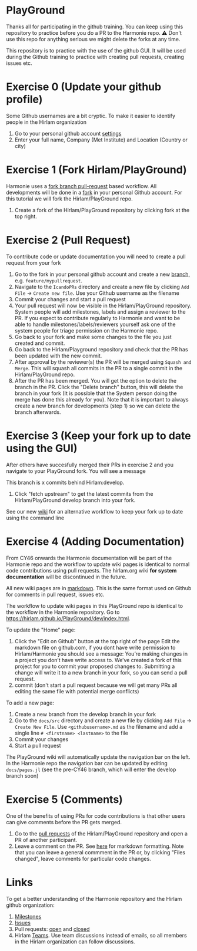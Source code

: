 # PlayGround

Thanks all for participating in the github training. You can keep using this repository to practice before you do a PR to the Harmonie repo. :warning: Don't use this repo for anything serious we might delete the forks at any time. 

This repository is to practice with the use of the github GUI. It will be used during the Github training to practice with creating pull requests, creating issues etc. 

# Exercise 0 (Update your github profile)

Some Github usernames are a bit cryptic. To make it easier to identify people in the Hirlam organization

1. Go to your personal github account [settings](https://github.com/settings/profile)
2. Enter your full name, Company (Met Institute) and Location (Country or city) 

# Exercise 1 (Fork Hirlam/PlayGround)

Harmonie uses a [fork branch pull-request](https://docs.github.com/en/get-started/quickstart/github-flow) based workflow. All developments will be done in a [fork](https://docs.github.com/en/get-started/quickstart/fork-a-repo) in your personal Github account. For this tutorial we will fork the Hirlam/PlayGround repo. 

1. Create a fork of the Hirlam/PlayGround repository by clicking fork at the top right.


# Exercise 2 (Pull Request) 

To contribute code or update documentation you will need to create a pull request from your fork 


1. Go to the fork in your personal github account and create a new [branch](https://docs.github.com/en/desktop/contributing-and-collaborating-using-github-desktop/making-changes-in-a-branch/managing-branches#creating-a-branch), e.g. `feature/mypullrequest`.  
2. Navigate to the `IcandoPRs` directory and create a new file by clicking `Add File` -> `Create new file`. Use your Github username as the filename  
3. Commit your changes and start a pull request
4. Your pull request will now be visible in the Hirlam/PlayGround repository. System people will add milestones, labels and assign a reviewer to the PR. 
   If you expect to contribute regularly to Harmonie and want to be able to handle milestones/labels/reviewers yourself ask one of the system people for triage permission on the Harmonie repo. 
5. Go back to your fork and make some changes to the file you just created and commit. 
6. Go back to the Hirlam/Playground repository and check that the PR has been updated with the new commit.   
7. After approval by the reviewer(s) the PR will be merged using `Squash and Merge`. This will squash all commits in the PR to a single commit in the Hirlam/PlayGround repo. 
8. After the PR has been merged. You will get the option to delete the branch in the PR. Click the "Delete branch" button, this will delete the branch in your fork (It is possible that the System person doing the merge has done this already for you). Note that it is important to always create a new branch for developments (step 1) so we can delete the branch afterwards. 

# Exercise 3 (Keep your fork up to date using the GUI) 

After others have succesfully merged their PRs in exercise 2 and you navigate to your PlayGround fork. You will see a message 

This branch is x commits behind Hirlam:develop.

1. Click "fetch upstream" to get the latest commits from the Hirlam/PlayGround develop branch into your fork. 


See our new [wiki](https://hirlam.github.io/HarmonieSystemDocumentation/dev/System/GitDeveloperDocumentation/) for an alternative workflow to keep your fork up to date using the command line


# Exercise 4 (Adding Documentation) 

From CY46 onwards the Harmonie documentation will be part of the Harmonie repo and the workflow to update wiki pages is identical to normal code contributions using pull requests. The hirlam.org wiki **for system documentation** will be discontinued in the future.   

All new wiki pages are in [markdown](https://www.markdownguide.org/cheat-sheet/). This is the same format used on Github for comments in pull request, issues etc. 

The workflow to update wiki pages in this PlayGround repo is identical to the workflow in the Harmonie repository. 
Go to https://hirlam.github.io/PlayGround/dev/index.html. 

To update the "Home" page:
1. Click the "Edit on Github" button at the top right of the page
    Edit the markdown file on github.com, if you dont have write permission to Hirlam/Harmonie you should see a message: You’re making changes in a project you don’t have write access to. We’ve created a fork of this project for you to commit your proposed changes to. Submitting a change will write it to a new branch in your fork, so you can send a pull request.
2. commit (don't start a pull request because we will get many PRs all editing the same file with potential merge conflicts)

To add a new page:

1. Create a new branch from the develop branch in your fork
2. Go to the `docs/src` directory and create a new file by clicking `Add File` -> `Create New File`. Use `<githubusername>.md` as the filename and add a single line `# <firstname> <lastname>` to the file
3. Commit your changes
4. Start a pull request 

The PlayGround wiki will automatically update the navigation bar on the left. In the Harmonie repo the navigation bar can be updated by editing `docs/pages.jl` (see the pre-CY46 branch, which will enter the develop branch soon)

# Exercise 5 (Comments) 

One of the benefits of using PRs for code contributions is that other users can give comments before the PR gets merged.

1. Go to the [pull requests](https://github.com/Hirlam/PlayGround/pulls) of the Hirlam/PlayGround repository and open a PR of another participant. 
2. Leave a comment on the PR. See [here](https://www.markdownguide.org/cheat-sheet/) for markdown formatting. Note that you can leave a general commment in the PR or, by clicking "Files changed", leave comments for particular code changes.

# Links

To get a better understanding of the Harmonie repository and the Hirlam github organization: 

1. [Milestones](https://github.com/Hirlam/Harmonie/milestones)
2. [Issues](https://github.com/Hirlam/Harmonie/issues)
3. Pull requests: [open](https://github.com/Hirlam/Harmonie/pulls?q=is%3Aopen+is%3Apr) and [closed](https://github.com/Hirlam/Harmonie/pulls?q=is%3Apr+is%3Aclosed)
4. Hirlam [Teams](https://github.com/orgs/Hirlam/teams). Use team discussions instead of emails, so all members in the Hirlam organization can follow discussions.
 
